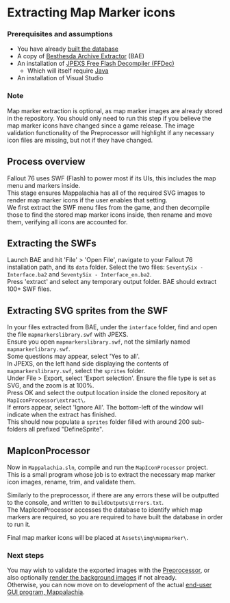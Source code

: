 # Extracting Map Marker icons

### Prerequisites and assumptions
* You have already [built the database](Preprocessor.md)
* A copy of [Besthesda Archive Extractor](https://www.nexusmods.com/fallout4/mods/78/) (BAE)
* An installation of [JPEXS Free Flash Decompiler (FFDec)](https://github.com/jindrapetrik/jpexs-decompiler/releases/latest)
	* Which will itself require [Java](https://www.java.com/en/download/)
* An installation of Visual Studio

### Note
Map marker extraction is optional, as map marker images are already stored in the repository. You should only need to run this step if you believe the map marker icons have changed since a game release. The image validation functionality of the Preprocessor will highlight if any necessary icon files are missing, but not if they have changed.

## Process overview
Fallout 76 uses SWF (Flash) to power most if its UIs, this includes the map menu and markers inside.<br/>
This stage ensures Mappalachia has all of the required SVG images to render map marker icons if the user enables that setting.<br/>
We first extract the SWF menu files from the game, and then decompile those to find the stored map marker icons inside, then rename and move them, verifying all icons are accounted for.

## Extracting the SWFs
Launch BAE and hit 'File' > 'Open File', navigate to your Fallout 76 installation path, and its `data` folder. Select the two files: `SeventySix - Interface.ba2` and `SeventySix - Interface_en.ba2`.<br/>
Press 'extract' and select any temporary output folder. BAE should extract 100+ SWF files.<br/>

## Extracting SVG sprites from the SWF
In your files extracted from BAE, under the `interface` folder, find and open the file `mapmarkerslibrary.swf` with JPEXS.<br/>
Ensure you open `mapmarkerslibrary.swf`, not the similarly named `mapmarkerlibrary.swf`.<br/>
Some questions may appear, select 'Yes to all'.<br/>
In JPEXS, on the left hand side displaying the contents of `mapmarkerslibrary.swf`, select the `sprites` folder.<br/>
Under File > Export, select 'Export selection'. Ensure the file type is set as SVG, and the zoom is at 100%.<br/>
Press OK and select the output location inside the cloned repository at `MapIconProcessor\extract\`.<br/>
If errors appear, select 'Ignore All'. The bottom-left of the window will indicate when the extract has finished.<br/>
This should now populate a `sprites` folder filled with around 200 sub-folders all prefixed "DefineSprite".

## MapIconProcessor
Now in `Mappalachia.sln`, compile and run the `MapIconProcessor` project.<br/>
This is a small program whose job is to extract the necessary map marker icon images, rename, trim, and validate them.<br/>

Similarly to the preprocessor, if there are any errors these will be outputted to the console, and written to `BuildOutputs\Errors.txt`.<br/>
The MapIconProcessor accesses the database to identify which map markers are required, so you are required to have built the database in order to run it.<br/>

Final map marker icons will be placed at `Assets\img\mapmarker\`.

### Next steps
You may wish to validate the exported images with the [Preprocessor](Preprocessor.md), or also optionally [render the background images](BackgroundRendering.md) if not already.<br/>
Otherwise, you can now move on to development of the actual [end-user GUI program, Mappalachia](GUI.md).
